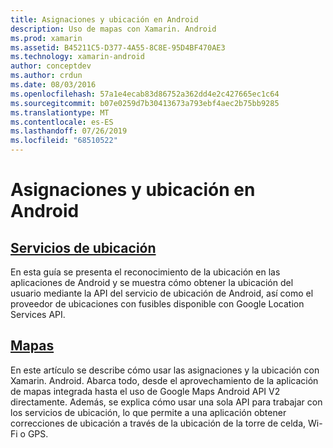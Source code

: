 ```yaml
---
title: Asignaciones y ubicación en Android
description: Uso de mapas con Xamarin. Android
ms.prod: xamarin
ms.assetid: B45211C5-D377-4A55-8C8E-95D4BF470AE3
ms.technology: xamarin-android
author: conceptdev
ms.author: crdun
ms.date: 08/03/2016
ms.openlocfilehash: 57a1e4ecab83d86752a362dd4e2c427665ec1c64
ms.sourcegitcommit: b07e0259d7b30413673a793ebf4aec2b75bb9285
ms.translationtype: MT
ms.contentlocale: es-ES
ms.lasthandoff: 07/26/2019
ms.locfileid: "68510522"
---
```

# <a name="maps-and-location-on-android"></a>Asignaciones y ubicación en Android

## <a name="location-servicesandroidplatformmaps-and-locationlocationmd"></a>[Servicios de ubicación](~/android/platform/maps-and-location/location.md)

En esta guía se presenta el reconocimiento de la ubicación en las aplicaciones de Android y se muestra cómo obtener la ubicación del usuario mediante la API del servicio de ubicación de Android, así como el proveedor de ubicaciones con fusibles disponible con Google Location Services API.

## <a name="mapsandroidplatformmaps-and-locationmapsindexmd"></a>[Mapas](~/android/platform/maps-and-location/maps/index.md)

En este artículo se describe cómo usar las asignaciones y la ubicación con Xamarin. Android. Abarca todo, desde el aprovechamiento de la aplicación de mapas integrada hasta el uso de Google Maps Android API V2 directamente. Además, se explica cómo usar una sola API para trabajar con los servicios de ubicación, lo que permite a una aplicación obtener correcciones de ubicación a través de la ubicación de la torre de celda, Wi-Fi o GPS.
